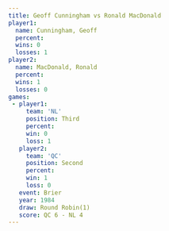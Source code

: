```yaml
---
title: Geoff Cunningham vs Ronald MacDonald
player1:                 
  name: Cunningham, Geoff
  percent:               
  wins: 0                
  losses: 1              
player2:                 
  name: MacDonald, Ronald
  percent:               
  wins: 1                
  losses: 0              
games:
 - player1:         
     team: 'NL'     
     position: Third
     percent:       
     win: 0         
     loss: 1        
   player2:          
     team: 'QC'      
     position: Second
     percent:        
     win: 1          
     loss: 0         
   event: Brier        
   year: 1984          
   draw: Round Robin(1)
   score: QC 6 - NL 4  
---
```

